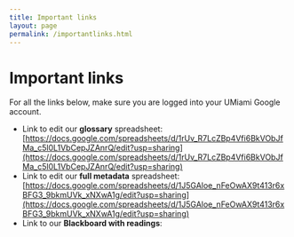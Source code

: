 ```yaml
---
title: Important links
layout: page
permalink: /importantlinks.html
---
```

# Important links

For all the links below, make sure you are logged into your UMiami Google account. 

* Link to edit our **glossary** spreadsheet: [https://docs.google.com/spreadsheets/d/1rUv_R7LcZBp4Vfi6BkVObJfMa_c5l0L1VbCepJZAnrQ/edit?usp=sharing](https://docs.google.com/spreadsheets/d/1rUv_R7LcZBp4Vfi6BkVObJfMa_c5l0L1VbCepJZAnrQ/edit?usp=sharing)
* Link to edit our **full metadata** spreadsheet: [https://docs.google.com/spreadsheets/d/1J5GAloe_nFeOwAX9t413r6xBFG3_9bkmUVk_xNXwA1g/edit?usp=sharing](https://docs.google.com/spreadsheets/d/1J5GAloe_nFeOwAX9t413r6xBFG3_9bkmUVk_xNXwA1g/edit?usp=sharing)
* Link to our **Blackboard with readings**: 
